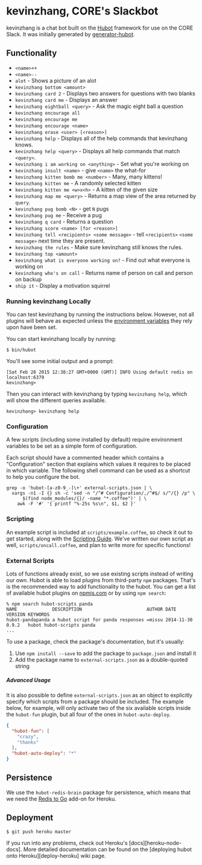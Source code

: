 # kevinzhang, CORE's Slackbot

kevinzhang is a chat bot built on the [Hubot][hubot] framework for use on the CORE Slack. It was
initially generated by [generator-hubot][generator-hubot].

[hubot]: http://hubot.github.com
[generator-hubot]: https://github.com/github/generator-hubot

## Functionality
- `<name>++`
- `<name>--`
- `alot` - Shows a picture of an alot
- `kevinzhang bottom <amount>`
- `kevinzhang card 2` - Displays two answers for questions with two blanks
- `kevinzhang card me` - Displays an answer
- `kevinzhang eightball <query>` - Ask the magic eight ball a question
- `kevinzhang encourage all`
- `kevinzhang encourage me`
- `kevinzhang encourage <name>`
- `kevinzhang erase <user> [<reason>]`
- `kevinzhang help` - Displays all of the help commands that kevinzhang knows.
- `kevinzhang help <query>` - Displays all help commands that match `<query>`.
- `kevinzhang i am working on <anything>` - Set what you're working on
- `kevinzhang insult <name>` - give `<name>` the what-for
- `kevinzhang kitten bomb me <number>` - Many, many kittens!
- `kevinzhang kitten me` - A randomly selected kitten
- `kevinzhang kitten me <w>x<h>` - A kitten of the given size
- `kevinzhang map me <query>` - Returns a map view of the area returned by `query`.
- `kevinzhang pug bomb <N>` - get `N` pugs
- `kevinzhang pug me` - Receive a pug
- `kevinzhang q card` - Returns a question
- `kevinzhang score <name> [for <reason>]`
- `kevinzhang tell <recipients> <some message>` - tell `<recipients>` `<some message>` next time they are present.
- `kevinzhang the rules` - Make sure kevinzhang still knows the rules.
- `kevinzhang top <amount>`
- `kevinzhang what is everyone working on?` - Find out what everyone is working on
- `kevinzhang who's on call` - Returns name of person on call and person on backup
- `ship it` - Display a motivation squirrel

### Running kevinzhang Locally

You can test kevinzhang by running the instructions below. However, not all plugins will behave as expected unless the [environment variables](#configuration) they rely upon have been set.

You can start kevinzhang locally by running:

    $ bin/hubot

You'll see some initial output and a prompt:

    [Sat Feb 28 2015 12:38:27 GMT+0000 (GMT)] INFO Using default redis on localhost:6379
    kevinzhang>

Then you can interact with kevinzhang by typing `kevinzhang help`, which will show the different queries available.

    kevinzhang> kevinzhang help

### Configuration

A few scripts (including some installed by default) require environment variables to be set as a simple form of configuration.

Each script should have a commented header which contains a "Configuration" section that explains which values it requires to be placed in which variable. The following shell command can be used as a shortcut to help you configure the bot.

    grep -o 'hubot-[a-z0-9_-]\+' external-scripts.json | \
      xargs -n1 -I {} sh -c 'sed -n "/^# Configuration/,/^#$/ s/^/{} /p" \
          $(find node_modules/{}/ -name "*.coffee")' | \
        awk -F '#' '{ printf "%-25s %s\n", $1, $2 }'

### Scripting

An example script is included at `scripts/example.coffee`, so check it out to
get started, along with the [Scripting Guide](scripting-docs). We've written our own script as well, `scripts/oncall.coffee`, and plan to write more for specific functions!

[scripting-docs]: https://github.com/github/hubot/blob/master/docs/scripting.md

### External Scripts

Lots of functions already exist, so we use existing scripts instead of writing our own. Hubot is able to load plugins from third-party `npm` packages. That's is the recommended way to add functionality to the hubot. You can get a list of available hubot plugins on [npmjs.com](npmjs) or by using `npm search`:

    % npm search hubot-scripts panda
    NAME             DESCRIPTION                        AUTHOR DATE       VERSION KEYWORDS
    hubot-pandapanda a hubot script for panda responses =missu 2014-11-30 0.9.2   hubot hubot-scripts panda
    ...

To use a package, check the package's documentation, but it's usually:

1. Use `npm install --save` to add the package to `package.json` and install it
2. Add the package name to `external-scripts.json` as a double-quoted string

##### Advanced Usage

It is also possible to define `external-scripts.json` as an object to
explicitly specify which scripts from a package should be included. The example
below, for example, will only activate two of the six available scripts inside
the `hubot-fun` plugin, but all four of the ones in `hubot-auto-deploy`.

```json
{
  "hubot-fun": [
    "crazy",
    "thanks"
  ],
  "hubot-auto-deploy": "*"
}
```

[npmjs]: https://www.npmjs.com

##  Persistence

We use the `hubot-redis-brain` package for persistence, which means that we need the [Redis to Go][redistogo] add-on for Heroku.

[redistogo]: https://redistogo.com/

## Deployment

    $ git push heroku master

If you run into any problems, check out Heroku's [docs][heroku-node-docs]. More detailed documentation can be found on the [deploying hubot onto
Heroku][deploy-heroku] wiki page.
